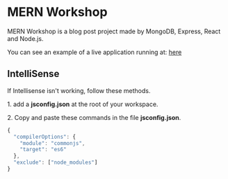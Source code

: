 <h1>MERN Workshop</h1>

<p>MERN Workshop is a blog post project made by MongoDB, Express, React and Node.js.</p>
<p>You can see an example of a live application running at: <a href="https://mern-stack-workshop-ui-2e75ebd34bea.herokuapp.com/">here</a></p>

<h2>IntelliSense</h2>

<p>If Intellisense isn't working, follow these methods.</p>
<p>1. add a <strong>jsconfig.json</strong> at the root of your workspace.</p>
<p>2. Copy and paste these commands in the file <strong>jsconfig.json</strong>.</p>

```javascript
{
  "compilerOptions": {
    "module": "commonjs",
    "target": "es6"
  },
  "exclude": ["node_modules"]
}
```